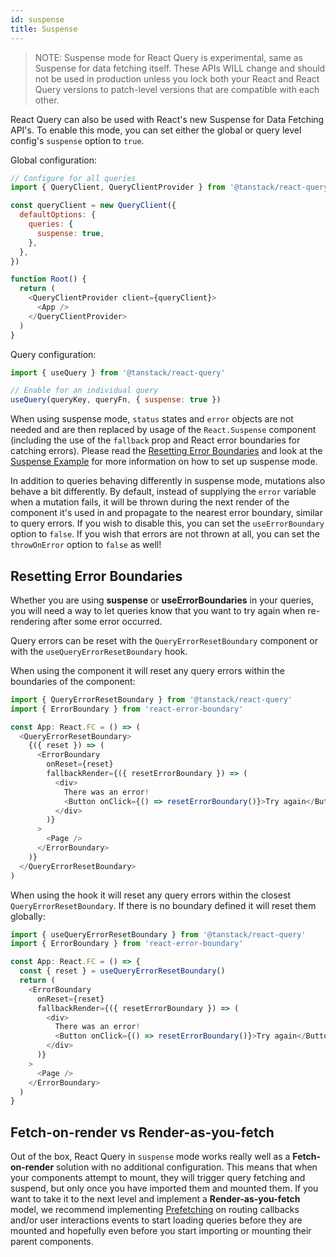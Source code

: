 ```yaml
---
id: suspense
title: Suspense
---
```


> NOTE: Suspense mode for React Query is experimental, same as Suspense for data fetching itself. These APIs WILL change and should not be used in production unless you lock both your React and React Query versions to patch-level versions that are compatible with each other.

React Query can also be used with React's new Suspense for Data Fetching API's. To enable this mode, you can set either the global or query level config's `suspense` option to `true`.

Global configuration:

```js
// Configure for all queries
import { QueryClient, QueryClientProvider } from '@tanstack/react-query'

const queryClient = new QueryClient({
  defaultOptions: {
    queries: {
      suspense: true,
    },
  },
})

function Root() {
  return (
    <QueryClientProvider client={queryClient}>
      <App />
    </QueryClientProvider>
  )
}
```

Query configuration:

```js
import { useQuery } from '@tanstack/react-query'

// Enable for an individual query
useQuery(queryKey, queryFn, { suspense: true })
```

When using suspense mode, `status` states and `error` objects are not needed and are then replaced by usage of the `React.Suspense` component (including the use of the `fallback` prop and React error boundaries for catching errors). Please read the [Resetting Error Boundaries](#resetting-error-boundaries) and look at the [Suspense Example](https://codesandbox.io/s/github/tannerlinsley/react-query/tree/main/examples/suspense) for more information on how to set up suspense mode.

In addition to queries behaving differently in suspense mode, mutations also behave a bit differently. By default, instead of supplying the `error` variable when a mutation fails, it will be thrown during the next render of the component it's used in and propagate to the nearest error boundary, similar to query errors. If you wish to disable this, you can set the `useErrorBoundary` option to `false`. If you wish that errors are not thrown at all, you can set the `throwOnError` option to `false` as well!

## Resetting Error Boundaries

Whether you are using **suspense** or **useErrorBoundaries** in your queries, you will need a way to let queries know that you want to try again when re-rendering after some error occurred.

Query errors can be reset with the `QueryErrorResetBoundary` component or with the `useQueryErrorResetBoundary` hook.

When using the component it will reset any query errors within the boundaries of the component:

```js
import { QueryErrorResetBoundary } from '@tanstack/react-query'
import { ErrorBoundary } from 'react-error-boundary'

const App: React.FC = () => (
  <QueryErrorResetBoundary>
    {({ reset }) => (
      <ErrorBoundary
        onReset={reset}
        fallbackRender={({ resetErrorBoundary }) => (
          <div>
            There was an error!
            <Button onClick={() => resetErrorBoundary()}>Try again</Button>
          </div>
        )}
      >
        <Page />
      </ErrorBoundary>
    )}
  </QueryErrorResetBoundary>
)
```

When using the hook it will reset any query errors within the closest `QueryErrorResetBoundary`. If there is no boundary defined it will reset them globally:

```js
import { useQueryErrorResetBoundary } from '@tanstack/react-query'
import { ErrorBoundary } from 'react-error-boundary'

const App: React.FC = () => {
  const { reset } = useQueryErrorResetBoundary()
  return (
    <ErrorBoundary
      onReset={reset}
      fallbackRender={({ resetErrorBoundary }) => (
        <div>
          There was an error!
          <Button onClick={() => resetErrorBoundary()}>Try again</Button>
        </div>
      )}
    >
      <Page />
    </ErrorBoundary>
  )
}
```

## Fetch-on-render vs Render-as-you-fetch

Out of the box, React Query in `suspense` mode works really well as a **Fetch-on-render** solution with no additional configuration. This means that when your components attempt to mount, they will trigger query fetching and suspend, but only once you have imported them and mounted them. If you want to take it to the next level and implement a **Render-as-you-fetch** model, we recommend implementing [Prefetching](https://tanstack.com/query/v4/docs/guides/prefetching) on routing callbacks and/or user interactions events to start loading queries before they are mounted and hopefully even before you start importing or mounting their parent components.
